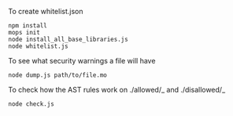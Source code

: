 To create whitelist.json

```
npm install
mops init
node install_all_base_libraries.js
node whitelist.js
```

To see what security warnings a file will have

```
node dump.js path/to/file.mo
```

To check how the AST rules work on ./allowed/_ and ./disallowed/_

```
node check.js
```
